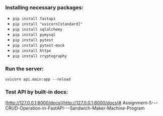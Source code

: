 ### Installing necessary packages:  
* `pip install fastapi`
* `pip install "uvicorn[standard]"`  
* `pip install sqlalchemy`  
* `pip install pymysql`
* `pip install pytest`
* `pip install pytest-mock`
* `pip install httpx`
* `pip install cryptography`
### Run the server:
`uvicorn api.main:app --reload`
### Test API by built-in docs:
[http://127.0.0.1:8000/docs](http://127.0.0.1:8000/docs)#   A s s i g n m e n t - 5 - - - C R U D - O p e r a t i o n - i n - F a s t A P I - - - S a n d w i c h - M a k e r - M a c h i n e - P r o g r a m 
 
 
